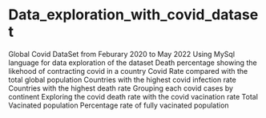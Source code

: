 # Data_exploration_with_covid_dataset
Global Covid DataSet from Feburary 2020 to May 2022
Using MySql language for data exploration of the dataset
Death percentage showing the likehood of contracting covid in a country
Covid Rate compared with the total global population
Countries with the highest covid infection rate
Countries with the highest death rate
Grouping each covid cases by continent
Exploring the covid death rate with the covid vacination rate
Total Vacinated population
Percentage rate of fully vacinated population
